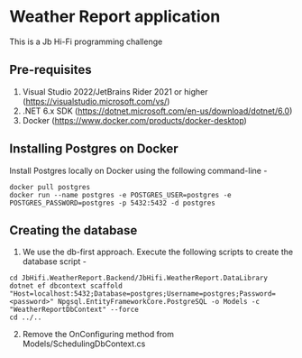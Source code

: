 # Weather Report application
This is a Jb Hi-Fi programming challenge

## Pre-requisites
1. Visual Studio 2022/JetBrains Rider 2021 or higher (https://visualstudio.microsoft.com/vs/)
2. .NET 6.x SDK (https://dotnet.microsoft.com/en-us/download/dotnet/6.0)
3. Docker (https://www.docker.com/products/docker-desktop)

## Installing Postgres on Docker
Install Postgres locally on Docker using the following command-line -
```
docker pull postgres
docker run --name postgres -e POSTGRES_USER=postgres -e POSTGRES_PASSWORD=postgres -p 5432:5432 -d postgres
```

## Creating the database
1. We use the db-first approach. Execute the following scripts to create the database script - 
```
cd JbHifi.WeatherReport.Backend/JbHifi.WeatherReport.DataLibrary
dotnet ef dbcontext scaffold "Host=localhost:5432;Database=postgres;Username=postgres;Password=<password>" Npgsql.EntityFrameworkCore.PostgreSQL -o Models -c "WeatherReportDbContext" --force
cd ../..
```
2. Remove the OnConfiguring method from Models/SchedulingDbContext.cs
